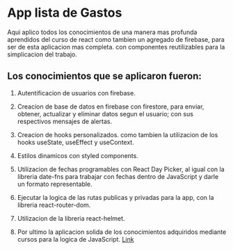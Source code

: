 # App lista de Gastos

Aqui aplico todos los conocimientos de una manera mas profunda aprendidos del curso de react como tambien un agregado de firebase, para ser de esta aplicacion mas completa. con componentes reutilizables para la simplicacion del trabajo.

## Los conocimientos que se aplicaron fueron:

1) Autentificacion de usuarios con firebase.

2) Creacion de base de datos en firebase con firestore, para enviar, obtener, actualizar y eliminar datos segun el usuario; con sus respectivos mensajes de alertas.

3) Creacion de hooks personalizados. como tambien la utilizacion de los hooks useState, useEffect y useContext.

4) Estilos dinamicos con styled components.

5) Utilizacion de fechas programables con React Day Picker, al igual con la libreria date-fns para trabajar con fechas dentro de JavaScript y darle un formato representable.

6) Ejecutar la logica de las rutas publicas y privadas para la app, con la libreria react-router-dom.

7) Utilizacion de la libreria react-helmet.

8) Por ultimo la aplicacion solida de los conocimientos adquiridos mediante cursos para la logica de JavaScript. [Link](https://expense-list-app-7878.netlify.app/)

